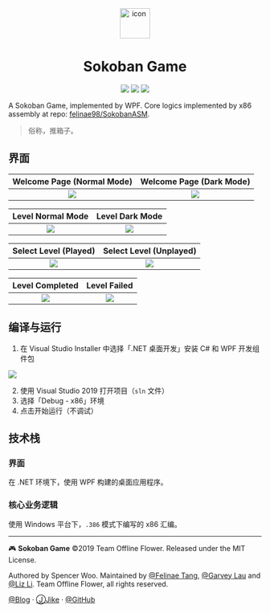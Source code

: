 <div align="center">
  
<img src="https://i.loli.net/2019/06/03/5cf518fcd23cb88530.png" alt="icon" width="60" />

<h1>Sokoban Game</h1>


![](https://flat.badgen.net/badge/汇编语言/课程设计/yellow)
![](https://flat.badgen.net/badge/platform/Windows/blue?icon=windows)
![](https://flat.badgen.net/badge/license/MIT/red)

</div>

A Sokoban Game, implemented by WPF. Core logics implemented by x86 assembly at repo: [felinae98/SokobanASM](https://github.com/felinae98/SokobanASM).

> 俗称，推箱子。

## 界面

|                 Welcome Page (Normal Mode)                |                  Welcome Page (Dark Mode)                 |
|:---------------------------------------------------------:|:---------------------------------------------------------:|
| ![](https://i.loli.net/2019/06/04/5cf686c3b0e6066673.png) | ![](https://i.loli.net/2019/06/04/5cf6863a4e5c477783.png) |

|                     Level Normal Mode                     |                      Level Dark Mode                      |
|:---------------------------------------------------------:|:---------------------------------------------------------:|
| ![](https://i.loli.net/2019/06/04/5cf68740cabea28634.png) | ![](https://i.loli.net/2019/06/04/5cf6863a516ce60047.png) |

|                   Select Level (Played)                   |                  Select Level (Unplayed)                  |
|:---------------------------------------------------------:|:---------------------------------------------------------:|
| ![](https://i.loli.net/2019/06/04/5cf6863a4e01f18224.png) | ![](https://i.loli.net/2019/06/04/5cf6881d6385769316.png) |

|                      Level Completed                      |                        Level Failed                       |
|:---------------------------------------------------------:|:---------------------------------------------------------:|
| ![](https://i.loli.net/2019/06/04/5cf68639dcc7e93014.png) | ![](https://i.loli.net/2019/06/04/5cf687749d0f628419.png) |

## 编译与运行

1. 在 Visual Studio Installer 中选择「.NET 桌面开发」安装 C# 和 WPF 开发组件包

![](https://i.loli.net/2019/06/02/5cf3383d697f782151.png)

2. 使用 Visual Studio 2019 打开项目（`sln` 文件）
3. 选择「Debug - x86」环境
4. 点击开始运行（不调试）

## 技术栈

### 界面

在 .NET 环境下，使用 WPF 构建的桌面应用程序。

### 核心业务逻辑

使用 Windows 平台下，`.386` 模式下编写的 x86 汇编。


---

🎮 **Sokoban Game** ©2019 Team Offline Flower. Released under the MIT License.

Authored by Spencer Woo. Maintained by [@Felinae Tang](https://github.com/felinae98), [@Garvey Lau](https://github.com/garvey98) and [@Liz Li](https://github.com/LiZ-Samsara). Team Offline Flower, all rights reserved.

[@Blog](https://spencerwoo.com/) · [ⒿJike](https://web.okjike.com/user/4DDA0425-FB41-4188-89E4-952CA15E3C5E/post) · [@GitHub](https://github.com/spencerwooo)
